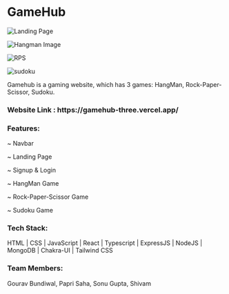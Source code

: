 <h1>GameHub</h1>

![Landing Page](https://user-images.githubusercontent.com/106386112/230789440-09a2b5c1-c63c-4ba4-9995-8d24a3bcafa1.png)

![Hangman Image](https://user-images.githubusercontent.com/106386112/230789487-32c37f55-075b-46a8-9a84-4eda45ab390e.png)

![RPS](https://user-images.githubusercontent.com/106386112/230789502-fcd1bbec-0b86-4227-9a19-f3eb2aef85ad.png)

![sudoku](https://user-images.githubusercontent.com/106386112/230789511-36c4f4be-fffb-441c-ad3e-d4aed298c3ae.png)

Gamehub is a gaming website, which has 3 games: HangMan, Rock-Paper-Scissor, Sudoku.

<h3>Website Link : https://gamehub-three.vercel.app/ </h3>

<h3>Features:</h3>

~ Navbar

~ Landing Page

~ Signup & Login

~ HangMan Game

~ Rock-Paper-Scissor Game

~ Sudoku Game

<h3>Tech Stack:</h3> 

HTML | CSS | JavaScript | React | Typescript | ExpressJS | NodeJS | MongoDB | Chakra-UI | Tailwind CSS

<h3>Team Members:</h3> 

Gourav Bundiwal, Papri Saha, Sonu Gupta, Shivam
